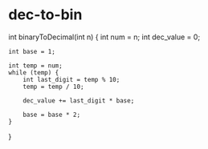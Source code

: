 # dec-to-bin
int binaryToDecimal(int n)
{
    int num = n;
    int dec_value = 0;
 
    
    int base = 1;
 
    int temp = num;
    while (temp) {
        int last_digit = temp % 10;
        temp = temp / 10;
 
        dec_value += last_digit * base;
 
        base = base * 2;
    }
 }
 

